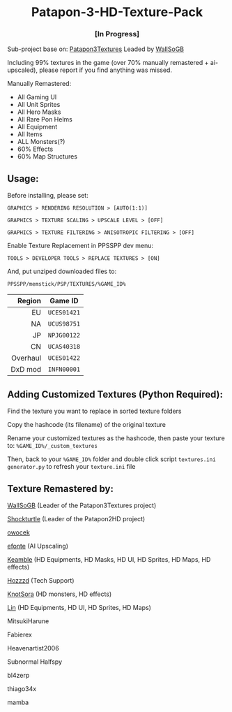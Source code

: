 <h1 align="center">Patapon-3-HD-Texture-Pack</h1>
<h3 align="center">[In Progress]</h5>

Sub-project base on: [Patapon3Textures](https://github.com/WallSoGB/Patapon3Textures) Leaded by [WallSoGB](https://github.com/WallSoGB)

Including 99% textures in the game (over 70% manually remastered + ai-upscaled), please report if you find anything was missed.


Manually Remastered:
- All Gaming UI
- All Unit Sprites
- All Hero Masks
- All Rare Pon Helms
- All Equipment
- All Items
- ALL Monsters(?)
- 60% Effects
- 60% Map Structures

## Usage:

Before installing, please set:

`GRAPHICS > RENDERING RESOLUTION > [AUTO(1:1)]`

`GRAPHICS > TEXTURE SCALING > UPSCALE LEVEL > [OFF]`

`GRAPHICS > TEXTURE FILTERING > ANISOTROPIC FILTERING > [OFF]`

Enable Texture Replacement in PPSSPP dev menu:

`TOOLS > DEVELOPER TOOLS > REPLACE TEXTURES > [ON]`

And, put unziped downloaded files to:

`PPSSPP/memstick/PSP/TEXTURES/%GAME_ID%`

|  Region | Game ID     |
| ------: | ----------- |
|      EU | `UCES01421` |
|      NA | `UCUS98751` |
|      JP | `NPJG00122` |
|      CN | `UCAS40318` |
|Overhaul | `UCES01422` |
| DxD mod | `INFN00001` |

## Adding Customized Textures (Python Required):

Find the texture you want to replace in sorted texture folders

Copy the hashcode (its filename) of the original texture

Rename your customized textures as the hashcode, then paste your texture to:
`%GAME_ID%/_custom_textures`

Then, back to your  `%GAME_ID%` folder and double click script `textures.ini generator.py` to refresh your `texture.ini` file

## Texture Remastered by:

[WallSoGB](https://github.com/WallSoGB) (Leader of the Patapon3Textures project)

[Shockturtle](https://github.com/shockturtle) (Leader of the Patapon2HD project)

[owocek](https://github.com/owocekTV)

[efonte](https://github.com/efonte) (AI Upscaling)

[Keamble](https://github.com/Kaemble) (HD Equipments, HD Masks, HD UI, HD Sprites, HD Maps, HD effects)

[Hozzzd](https://github.com/Hozzzd) (Tech Support)

[KnotSora](https://github.com/KnotSora) (HD monsters, HD effects)

[Lin](https://github.com/Lin-zl522) (HD Equipments, HD UI, HD Sprites, HD Maps)

MitsukiHarune

Fabierex

Heavenartist2006

Subnormal Halfspy

bl4zerp

thiago34x

mamba

